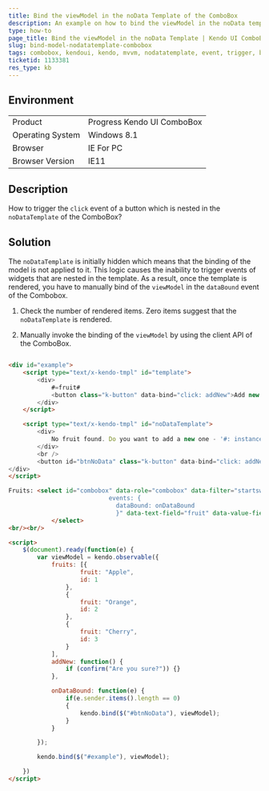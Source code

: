 ```yaml
---
title: Bind the viewModel in the noData Template of the ComboBox
description: An example on how to bind the viewModel in the noData template of the Kendo UI ComboBox.
type: how-to
page_title: Bind the viewModel in the noData Template | Kendo UI ComboBox
slug: bind-model-nodatatemplate-combobox
tags: combobox, kendoui, kendo, mvvm, nodatatemplate, event, trigger, bind, viewmodel
ticketid: 1133381
res_type: kb
---
```


## Environment

<table>
 <tr>
  <td>Product</td>
  <td>Progress Kendo UI ComboBox</td>
 </tr>
 <tr>
  <td>Operating System</td>
  <td>Windows 8.1</td>
 </tr>
 <tr>
  <td>Browser</td>
  <td>IE For PC</td>
 </tr>
 <tr>
  <td>Browser Version</td>
  <td>IE11</td>
 </tr>
</table>


## Description

How to trigger the `click` event of a button which is nested in the `noDataTemplate` of the ComboBox?

## Solution

The `noDataTemplate` is initially hidden which means that the binding of the model is not applied to it. This logic causes the inability to trigger events of widgets that are nested in the template. As a result, once the template is rendered, you have to manually bind of the `viewModel` in the `dataBound` event of the Combobox.

1. Check the number of rendered items. Zero items suggest that the `noDataTemplate` is rendered.

1. Manually invoke the binding of the `viewModel` by using the client API of the ComboBox.

```html

<div id="example">
    <script type="text/x-kendo-tmpl" id="template">
        <div>
            #=fruit#
            <button class="k-button" data-bind="click: addNew">Add new fruit</button>
        </div>
    </script>

    <script type="text/x-kendo-tmpl" id="noDataTemplate">
        <div>
            No fruit found. Do you want to add a new one - '#: instance.text() #' ?
        </div>
        <br />
        <button id="btnNoData" class="k-button" data-bind="click: addNew">Add new fruit</button>
</div>
</script>

Fruits: <select id="combobox" data-role="combobox" data-filter="startswith" data-bind="source:fruits,
                            events: {                              
                              dataBound: onDataBound
                              }" data-text-field="fruit" data-value-field="id" data-no-data-template="noDataTemplate" data-template="template">
            </select>
<br/><br/>

<script>
    $(document).ready(function(e) {
        var viewModel = kendo.observable({
            fruits: [{
                    fruit: "Apple",
                    id: 1
                },
                {
                    fruit: "Orange",
                    id: 2
                },
                {
                    fruit: "Cherry",
                    id: 3
                }
            ],
            addNew: function() {
                if (confirm("Are you sure?")) {}
            },

            onDataBound: function(e) {
                if(e.sender.items().length == 0)
                {
                    kendo.bind($("#btnNoData"), viewModel);
                }
            }

        });

        kendo.bind($("#example"), viewModel);

    })
</script>

```
